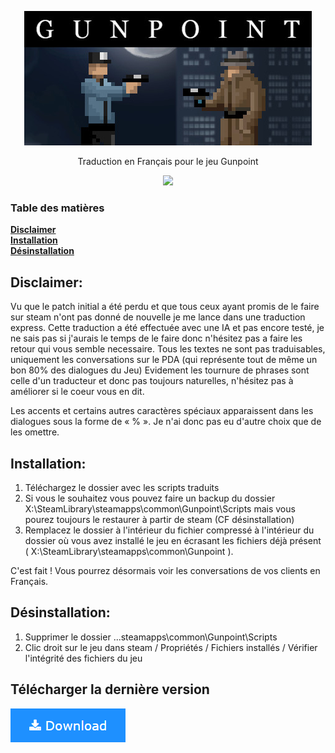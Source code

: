 <p align="center"><img src=".readme.assets/header.jpg"></p>

<p align="center">Traduction en Français pour le jeu Gunpoint</p>
<p align="center">
<a href="https://github.com/leghort/gunpoint-patch-fr/releases"><img src="https://img.shields.io/github/v/release/leghort/gunpoint-patch-fr"></a>
</p>

### Table des matières
**[Disclaimer](#disclaimer)**</br>
**[Installation](#installation)**</br>
**[Désinstallation](#d%C3%A9sinstallation)**</br>

## Disclaimer:
Vu que le patch initial a été perdu et que tous ceux ayant promis de le faire sur steam n'ont pas donné de nouvelle je me lance dans une traduction express.
Cette traduction a été effectuée avec une IA et pas encore testé, je ne sais pas si j'aurais le temps de le faire donc n'hésitez pas a faire les retour qui vous semble necessaire.
Tous les textes ne sont pas traduisables, uniquement les conversations sur le PDA (qui représente tout de même un bon 80% des dialogues du Jeu)
Evidement les tournure de phrases sont celle d'un traducteur et donc pas toujours naturelles, n'hésitez pas à améliorer si le coeur vous en dit.

Les accents et certains autres caractères spéciaux apparaissent dans les dialogues sous la forme de « % ». Je n'ai donc pas eu d'autre choix que de les omettre.

## Installation:
1) Téléchargez le dossier avec les scripts traduits
2) Si vous le souhaitez vous pouvez faire un backup du dossier X:\SteamLibrary\steamapps\common\Gunpoint\Scripts mais vous pourez toujours le restaurer à partir de steam (CF désinstallation)
3) Remplacez le dossier à l'intérieur du fichier compressé à l'intérieur du dossier où vous avez installé le jeu en écrasant les fichiers déjà présent  ( X:\SteamLibrary\steamapps\common\Gunpoint ).


C'est fait ! Vous pourrez désormais voir les conversations de vos clients en Français.

## Désinstallation:
1) Supprimer le dossier ...steamapps\common\Gunpoint\Scripts
2) Clic droit sur le jeu dans steam / Propriétés / Fichiers installés / Vérifier l'intégrité des fichiers du jeu

## Télécharger la dernière version
[![Download-Button.png](.readme.assets/Download-Button.png)](../../archive/master.zip)
